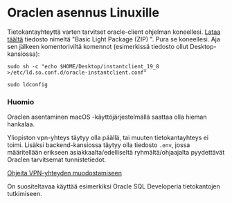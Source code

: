 # Oraclen asennus Linuxille

Tietokantayhteyttä varten tarvitset oracle-client ohjelman koneellesi.
[Lataa täältä](https://www.oracle.com/database/technologies/instant-client/linux-x86-64-downloads.html) tiedosto nimeltä "Basic Light Package (ZIP) ". Pura se koneellesi.
Aja sen jälkeen komentoriviltä komennot (esimerkissä tiedosto ollut Desktop-kansiossa):

`sudo sh -c "echo $HOME/Desktop/instantclient_19_8 >/etc/ld.so.conf.d/oracle-instantclient.conf"` 

`sudo ldconfig`

### Huomio

Oraclen asentaminen macOS -käyttöjärjestelmällä saattaa olla hieman hankalaa.

Yliopiston vpn-yhteys täytyy olla päällä, tai muuten tietokantayhteys ei toimi. Lisäksi backend-kansiossa täytyy olla tiedosto `.env`, jossa määritellään erikseen asiakkaalta/edelliseltä ryhmältä/ohjaajalta pyydettävät Oraclen tarvitsemat tunnistetiedot.

[Ohjeita VPN-yhteyden muodostamiseen](https://helpdesk.it.helsinki.fi/kirjautuminen-ja-yhteydet/verkkoyhteydet/yhteydet-yliopiston-ulkopuolelta)

On suositeltavaa käyttää esimerkiksi Oracle SQL Developeria tietokantojen tutkimiseen.